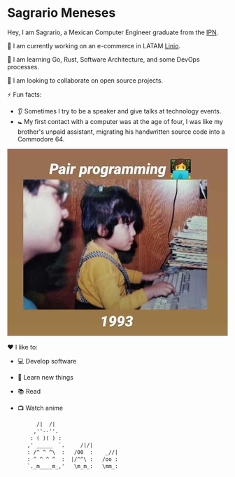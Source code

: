 # Sagrario Meneses
Hey, I am Sagrario, a Mexican Computer Engineer graduate from the [IPN](https://www.ipn.mx/).


:telescope: I am currently working on an e-commerce in LATAM [Linio](https://github.com/LinioIT).

:seedling: I am learning Go, Rust, Software Architecture, and some DevOps processes.

:dancers: I am looking to collaborate on open source projects.

:zap: Fun facts:
- :ear: Sometimes I try to be a speaker and give talks at technology events.
- :baby_symbol: My first contact with a computer was at the age of four, I was like my brother's unpaid assistant, migrating his handwritten source code into a Commodore 64.

![1993](https://github.com/smmd/smmd/blob/master/images/smmd-1993.jpg?raw=true)

:heart: I like to:
- :computer: Develop software
- :rocket: Learn new things
- :books: Read
- :tv: Watch anime

            /|  /|
           ,''--''.
          : ( )( ) :
         ,' _____  `.     /|/|
         : /^ ^ ^\  :   /00  :    _//|
         : ^ ^ ^ ^  :  |/^^\ :   /oo :
         `._m____m_,'   \m_m_:   \mm_:
